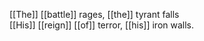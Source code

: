 [[The]] [[battle]] rages, [[the]] tyrant falls  
[[His]] [[reign]] [[of]] terror, [[his]] iron walls.